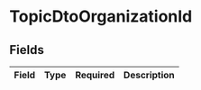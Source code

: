 # TopicDtoOrganizationId


## Fields

| Field       | Type        | Required    | Description |
| ----------- | ----------- | ----------- | ----------- |